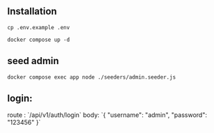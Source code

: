 <h2> Installation </h2>
  
`cp .env.example .env`
  
`docker compose up -d`

<h2> seed admin</h2>

`docker compose exec app node ./seeders/admin.seeder.js`

<h2> login: </h2>
route : `/api/v1/auth/login`
body:
`{
  "username": "admin",
  "password": "123456"
}`
